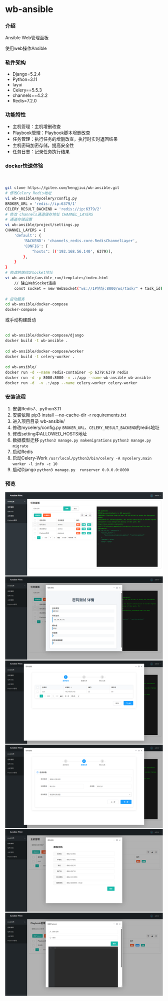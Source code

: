 # wb-ansible

### 介绍
Ansible Web管理面板

使用web操作Ansible

### 软件架构
- Django=5.2.4 
- Python=3.11
- layui 
- Celery==5.5.3
- channels==4.2.2
- Redis=7.2.0

### 功能特性
- 主机管理：主机增删改查
- Playbook管理：Playbook脚本增删改查
- 任务管理：执行任务的增删改查，执行时实时返回结果
- 主机密码加密存储，提高安全性
- 任务日志：记录任务执行结果

### docker快速体验
```bash


git clone https://gitee.com/hengjiui/wb-ansible.git
# 修改Celery Redis地址 
vi wb-ansible/mycelery/config.py 
BROKER_URL = 'redis://ip:6379/1'
CELERY_RESULT_BACKEND = 'redis://ip:6379/2'
# 修改 channels通道储存地址 CHANNEL_LAYERS
# 通道存储设置
vi wb-ansible/project/settings.py
CHANNEL_LAYERS = {
    'default': {
        'BACKEND': 'channels_redis.core.RedisChannelLayer',
        'CONFIG': {
            "hosts": [('192.168.56.140', 6379)],
        },
    }
}
# 修改前端绑定socket地址
vi wb-ansible/ansible_run/templates/index.html 
    // 建立WebSocket连接
    const socket = new WebSocket("ws://IP地址:8000/ws/task/" + task_id);

# 启动服务
cd wb-ansible/docker-compose
docker-compose up
```
或手动构建启动
```bash

cd wb-ansible/docker-compose/django
docker build -t wb-ansible .

cd wb-ansible/docker-compose/worker
docker build -t celery-worker .

cd wb-ansible/
docker run -d --name redis-container -p 6379:6379 redis
docker run -d -p 8000:8000 -v .:/app --name wb-ansible wb-ansible
docker run -d  -v .:/app --name celery-worker celery-worker

```

### 安装流程
1. 安装Redis7、python3.11 
2. 安装依赖 pip3 install --no-cache-dir -r requirements.txt 
3. 进入项目目录 wb-ansible/ 
4. 修改mycelery/config.py 
       `BROKER_URL`、`CELERY_RESULT_BACKEND`的redis地址 
5. 修改setting中ALLOWED_HOSTS地址
6. 数据模型迁移
    `python3 manage.py makemigrations`
    `python3 manage.py migrate`
7. 启动Redis
8. 启动Celery-Work
     `/usr/local/python3/bin/celery -A mycelery.main worker -l info -c 10`
9. 启动Django
    `python3 manage.py  runserver 0.0.0.0:8000`


### 预览
![输入图片说明](gitimages/Previewimage.png)
![输入图片说明](gitimages/Previewimage2.png)
![输入图片说明](gitimages/Previewimage3.png)
![输入图片说明](gitimages/Previewimage4.png)
![输入图片说明](gitimages/Previewimage5.png)
![输入图片说明](gitimages/Previewimage6.png)




